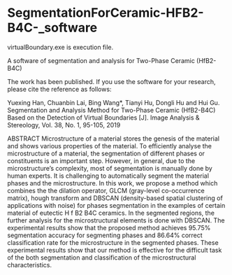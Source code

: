 # SegmentationForCeramic-HFB2-B4C-_software

virtualBoundary.exe is execution file.

A software of segmentation and analysis for Two-Phase Ceramic (HfB2-B4C)

The work has been published. If you use the software for your research, please cite the reference as follows:

Yuexing Han, Chuanbin Lai, Bing Wang*, Tianyi Hu, Dongli Hu and Hui Gu. Segmentation and  Analysis Method for Two-Phase Ceramic (HfB2-B4C) Based on the Detection of Virtual Boundaries [J]. Image Analysis & Stereology, Vol. 38, No. 1, 95-105, 2019


ABSTRACT
Microstructure of a material stores the genesis of the material and shows various properties of the
material. To efficiently analyse the microstructure of a material, the segmentation of different phases
or constituents is an important step. However, in general, due to the microstructure’s complexity,
most of segmentation is manually done by human experts. It is challenging to automatically segment
the material phases and the microstructure. In this work, we propose a method which combines
the the dilation operator, GLCM (gray-level co-occurrence matrix), hough transform and DBSCAN
(density-based spatial clustering of applications with noise) for phases segmentation in the examples
of certain material of eutectic H f B2 B4C ceramics. In the segmented regions, the further analysis
for the microstructural elements is done with DBSCAN. The experimental results show that the
proposed method achieves 95.75% segmentation accuracy for segmenting phases and 86.64% correct
classification rate for the microstructure in the segmented phases. These experimental results show
that our method is effective for the difficult task of the both segmentation and classification of the
microstructural characteristics.
